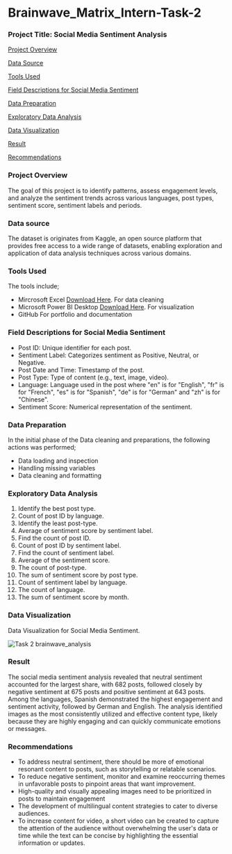 # Brainwave_Matrix_Intern-Task-2

### Project Title: Social Media Sentiment Analysis
[Project Overview](#project-overview)

[Data Source](#data-source)

[Tools Used](#tools-used)

[Field Descriptions for Social Media Sentiment](#field-descriptions-for-social-media-sentiment)

[Data Preparation](#data-preparation)

[Exploratory Data Analysis](#exploratory-data-analysis)

[Data Visualization](#data-visualization)

[Result](#Result)

[Recommendations](#Recommendations)

### Project Overview
The goal of this project is to identify patterns, assess engagement levels, and analyze the sentiment trends across various languages, post types, sentiment score, sentiment labels and periods. 

### Data source
The dataset is originates from Kaggle, an open source platform that provides free access to a wide range of datasets, enabling exploration and application of data analysis techniques across various domains.

### Tools Used
The tools include;
- Mircrosoft Excel [Download Here](https://www.microsoft.com).
For data cleaning
- Microsoft Power BI Desktop [Download Here](https://www.microsoft.com/en-us/power-platform/products/power-bi/downloads).
For visualization
- GitHub
For portfolio and documentation

### Field Descriptions for Social Media Sentiment
- Post ID: Unique identifier for each post.
- Sentiment Label: Categorizes sentiment as Positive, Neutral, or Negative.
- Post Date and Time: Timestamp of the post.
- Post Type: Type of content (e.g., text, image, video).
- Language: Language used in the post where "en" is for "English", "fr" is for "French", "es" is for "Spanish", "de" is for "German" and "zh" is for "Chinese".
- Sentiment Score: Numerical representation of the sentiment.

### Data Preparation
In the initial phase of the Data cleaning and preparations, the following actions was performed;
- Data loading and inspection
- Handling missing variables 
- Data cleaning and formatting

### Exploratory Data Analysis
1. Identify the best post type.
2. Count of post ID by language.
3. Identify the least post-type.
4. Average of sentiment score by sentiment label.
5. Find the count of post ID.
6. Count of post ID by sentiment label.
7. Find the count of sentiment label.
8. Average of the sentiment score.
9. The count of post-type.
10. The sum of sentiment score by post type.
11. Count of sentiment label by language.
12. The count of language.
13. The sum of sentiment score by month.

### Data Visualization
Data Visualization for Social Media Sentiment.

![Task 2 brainwave_analysis](https://github.com/user-attachments/assets/1de8a5b2-9c71-4d02-8246-eea81bf41ad5)

### Result
The social media sentiment analysis revealed that neutral sentiment accounted for the largest share, with 682 posts, followed closely by negative sentiment at 675 posts and positive sentiment at 643 posts. 
Among the languages, Spanish demonstrated the highest engagement and sentiment activity, followed by German and English. 
The analysis identified images as the most consistently utilized and effective content type, likely because they are highly engaging and can quickly communicate emotions or messages.

### Recommendations
- To address neutral sentiment, there should be more of emotional resonant content to posts, such as storytelling or relatable scenarios.
- To reduce negative sentiment, monitor and examine reoccurring themes in unfavorable posts to pinpoint areas that want improvement.
- High-quality and visually appealing images need to be prioritized in posts to maintain engagement
- The development of multilingual content strategies to cater to diverse audiences.
- To increase content for video, a short video can be created to capture the attention of the audience without overwhelming the user's data or time while the text can be concise by highlighting the essential information or updates. 
